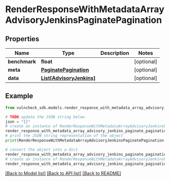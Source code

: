 # RenderResponseWithMetadataArrayAdvisoryJenkinsPaginatePagination


## Properties

Name | Type | Description | Notes
------------ | ------------- | ------------- | -------------
**benchmark** | **float** |  | [optional] 
**meta** | [**PaginatePagination**](PaginatePagination.md) |  | [optional] 
**data** | [**List[AdvisoryJenkins]**](AdvisoryJenkins.md) |  | [optional] 

## Example

```python
from vulncheck_sdk.models.render_response_with_metadata_array_advisory_jenkins_paginate_pagination import RenderResponseWithMetadataArrayAdvisoryJenkinsPaginatePagination

# TODO update the JSON string below
json = "{}"
# create an instance of RenderResponseWithMetadataArrayAdvisoryJenkinsPaginatePagination from a JSON string
render_response_with_metadata_array_advisory_jenkins_paginate_pagination_instance = RenderResponseWithMetadataArrayAdvisoryJenkinsPaginatePagination.from_json(json)
# print the JSON string representation of the object
print(RenderResponseWithMetadataArrayAdvisoryJenkinsPaginatePagination.to_json())

# convert the object into a dict
render_response_with_metadata_array_advisory_jenkins_paginate_pagination_dict = render_response_with_metadata_array_advisory_jenkins_paginate_pagination_instance.to_dict()
# create an instance of RenderResponseWithMetadataArrayAdvisoryJenkinsPaginatePagination from a dict
render_response_with_metadata_array_advisory_jenkins_paginate_pagination_from_dict = RenderResponseWithMetadataArrayAdvisoryJenkinsPaginatePagination.from_dict(render_response_with_metadata_array_advisory_jenkins_paginate_pagination_dict)
```
[[Back to Model list]](../README.md#documentation-for-models) [[Back to API list]](../README.md#documentation-for-api-endpoints) [[Back to README]](../README.md)


